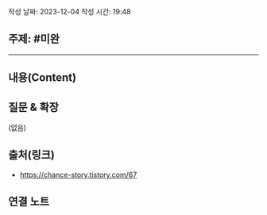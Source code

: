작성 날짜: 2023-12-04
작성 시간: 19:48

## 주제: #미완

----
## 내용(Content)


## 질문 & 확장

(없음)

## 출처(링크)
- https://chance-story.tistory.com/67

## 연결 노트










